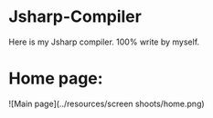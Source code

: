 # Jsharp-Compiler
Here is my Jsharp compiler. 100% write by myself.
# Home page:
![Main page](../resources/screen shoots/home.png)


